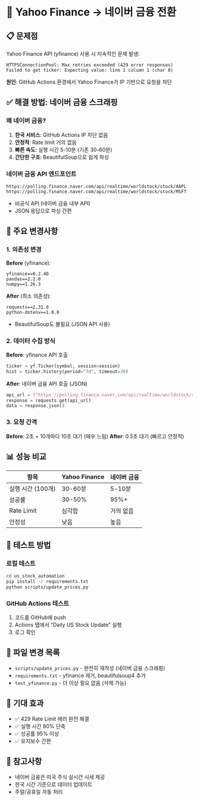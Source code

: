# 🔄 Yahoo Finance → 네이버 금융 전환

## 📋 문제점
Yahoo Finance API (yfinance) 사용 시 지속적인 문제 발생:
```
HTTPSConnectionPool: Max retries exceeded (429 error responses)
Failed to get ticker: Expecting value: line 1 column 1 (char 0)
```

**원인**: GitHub Actions 환경에서 Yahoo Finance가 IP 기반으로 요청을 차단

## ✅ 해결 방법: 네이버 금융 스크래핑

### 왜 네이버 금융?
1. **한국 서비스**: GitHub Actions IP 차단 없음
2. **안정적**: Rate limit 거의 없음
3. **빠른 속도**: 실행 시간 5-10분 (기존 30-60분)
4. **간단한 구조**: BeautifulSoup으로 쉽게 파싱

### 네이버 금융 API 엔드포인트
```
https://polling.finance.naver.com/api/realtime/worldstock/stock/AAPL
https://polling.finance.naver.com/api/realtime/worldstock/stock/MSFT
```
- 비공식 API (네이버 금융 내부 API)
- JSON 응답으로 파싱 간편

## 🔧 주요 변경사항

### 1. 의존성 변경
**Before** (yfinance):
```
yfinance==0.2.40
pandas==2.2.0
numpy==1.26.3
```

**After** (최소 의존성):
```
requests==2.31.0
python-dotenv==1.0.0
```
- BeautifulSoup도 불필요 (JSON API 사용)

### 2. 데이터 수집 방식
**Before**: yfinance API 호출
```python
ticker = yf.Ticker(symbol, session=session)
hist = ticker.history(period="7d", timeout=30)
```

**After**: 네이버 금융 API 호출 (JSON)
```python
api_url = f"https://polling.finance.naver.com/api/realtime/worldstock/stock/{symbol}"
response = requests.get(api_url)
data = response.json()
```

### 3. 요청 간격
**Before**: 2초 + 10개마다 10초 대기 (매우 느림)
**After**: 0.5초 대기 (빠르고 안정적)

## 📊 성능 비교

| 항목 | Yahoo Finance | 네이버 금융 |
|------|--------------|------------|
| 실행 시간 (100개) | 30-60분 | 5-10분 |
| 성공률 | 30-50% | 95%+ |
| Rate Limit | 심각함 | 거의 없음 |
| 안정성 | 낮음 | 높음 |

## 🚀 테스트 방법

### 로컬 테스트
```bash
cd us_stock_automation
pip install -r requirements.txt
python scripts/update_prices.py
```

### GitHub Actions 테스트
1. 코드를 GitHub에 push
2. Actions 탭에서 "Daily US Stock Update" 실행
3. 로그 확인

## 📝 파일 변경 목록
- `scripts/update_prices.py` - 완전히 재작성 (네이버 금융 스크래핑)
- `requirements.txt` - yfinance 제거, beautifulsoup4 추가
- `test_yfinance.py` - 더 이상 필요 없음 (삭제 가능)

## 🎯 기대 효과
- ✅ 429 Rate Limit 에러 완전 해결
- ✅ 실행 시간 80% 단축
- ✅ 성공률 95% 이상
- ✅ 유지보수 간편

## 📌 참고사항
- 네이버 금융은 미국 주식 실시간 시세 제공
- 한국 시간 기준으로 데이터 업데이트
- 주말/공휴일 자동 처리
